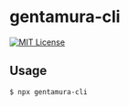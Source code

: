 # gentamura-cli

[![MIT License](http://img.shields.io/badge/license-MIT-blue.svg?style=flat)](https://github.com/gentamura/gentamura-cli/LICENSE.txt)

## Usage

```
$ npx gentamura-cli
```
